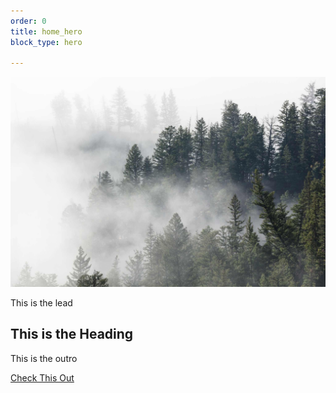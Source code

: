 ```yaml
---
order: 0
title: home_hero
block_type: hero

---
```

  ![hero_image](https://github.com/gaurangrshah/_shots/blob/master/scrnshots/q2ARVO.jpg)  

  This is the lead

  ## This is the Heading

  This is the outro
  
  [Check This Out](/posts)

